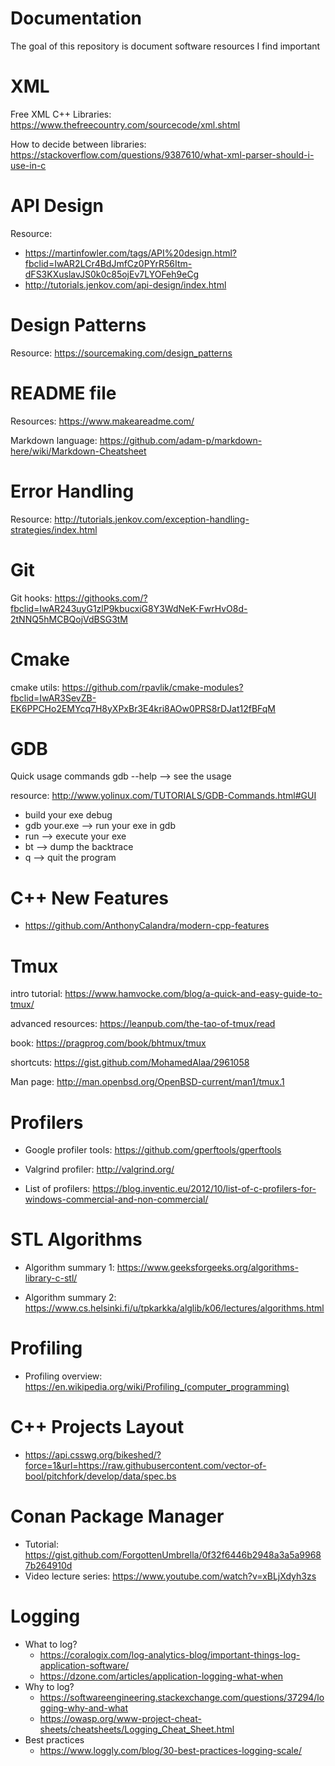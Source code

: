 # Documentation
The goal of this repository is document software resources I find important 

# XML 
Free XML C++ Libraries: https://www.thefreecountry.com/sourcecode/xml.shtml 

How to decide between libraries: https://stackoverflow.com/questions/9387610/what-xml-parser-should-i-use-in-c 

# API Design 
Resource: 
* https://martinfowler.com/tags/API%20design.html?fbclid=IwAR2LCr4BdJmfCz0PYrR56Itm-dFS3KXuslavJS0k0c85ojEv7LYOFeh9eCg 
* http://tutorials.jenkov.com/api-design/index.html 

# Design Patterns
Resource: https://sourcemaking.com/design_patterns 

# README file 
Resources: https://www.makeareadme.com/ 

Markdown language: https://github.com/adam-p/markdown-here/wiki/Markdown-Cheatsheet 

# Error Handling 
Resource: http://tutorials.jenkov.com/exception-handling-strategies/index.html 

# Git 
Git hooks: https://githooks.com/?fbclid=IwAR243uyG1zlP9kbucxiG8Y3WdNeK-FwrHvO8d-2tNNQ5hMCBQojVdBSG3tM 

# Cmake 
cmake utils: https://github.com/rpavlik/cmake-modules?fbclid=IwAR3SevZB-EK6PPCHo2EMYcq7H8yXPxBr3E4kri8AOw0PRS8rDJat12fBFqM 

# GDB 
Quick usage commands 
gdb --help --> see the usage 

resource: http://www.yolinux.com/TUTORIALS/GDB-Commands.html#GUI 
* build your exe debug
* gdb your.exe --> run your exe in gdb 
* run --> execute your exe 
* bt --> dump the backtrace 
* q --> quit the program 

# C++ New Features 
* https://github.com/AnthonyCalandra/modern-cpp-features 

# Tmux 
intro tutorial: https://www.hamvocke.com/blog/a-quick-and-easy-guide-to-tmux/

advanced resources: https://leanpub.com/the-tao-of-tmux/read 

book: https://pragprog.com/book/bhtmux/tmux 

shortcuts: https://gist.github.com/MohamedAlaa/2961058 

Man page: http://man.openbsd.org/OpenBSD-current/man1/tmux.1 

# Profilers 
* Google profiler tools: https://github.com/gperftools/gperftools 

* Valgrind profiler: http://valgrind.org/ 

* List of profilers: https://blog.inventic.eu/2012/10/list-of-c-profilers-for-windows-commercial-and-non-commercial/ 

# STL Algorithms 
* Algorithm summary 1: https://www.geeksforgeeks.org/algorithms-library-c-stl/ 

* Algorithm summary 2: https://www.cs.helsinki.fi/u/tpkarkka/alglib/k06/lectures/algorithms.html 

# Profiling 
* Profiling overview: https://en.wikipedia.org/wiki/Profiling_(computer_programming) 

# C++ Projects Layout 
* https://api.csswg.org/bikeshed/?force=1&url=https://raw.githubusercontent.com/vector-of-bool/pitchfork/develop/data/spec.bs 

# Conan Package Manager 
* Tutorial: https://gist.github.com/ForgottenUmbrella/0f32f6446b2948a3a5a99687b264910d
* Video lecture series: https://www.youtube.com/watch?v=xBLjXdyh3zs 

# Logging 
* What to log?  
  * https://coralogix.com/log-analytics-blog/important-things-log-application-software/ 
  * https://dzone.com/articles/application-logging-what-when 
* Why to log? 
  * https://softwareengineering.stackexchange.com/questions/37294/logging-why-and-what 
  * https://owasp.org/www-project-cheat-sheets/cheatsheets/Logging_Cheat_Sheet.html 
* Best practices 
  * https://www.loggly.com/blog/30-best-practices-logging-scale/
  
